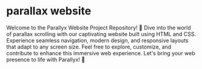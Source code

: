 # parallax website
 Welcome to the Parallyx Website Project Repository! 🌟 Dive into the world of parallax scrolling with our captivating website built using HTML and CSS. Experience seamless navigation, modern design, and responsive layouts that adapt to any screen size. Feel free to explore, customize, and contribute to enhance this immersive web experience. Let's bring your web presence to life with Parallyx! 🚀
